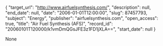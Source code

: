 {
  "target_url": "http://www.airfuelsynthesis.com/", 
  "description": null, 
  "end_date": null, 
  "date": "2006-01-01T12:00:00", 
  "slug": 87457793, 
  "subject": "Energy", 
  "publisher": "airfuelsynthesis.com", 
  "open_access": true, 
  "title": "Air Fuel Synthesis (AFS)", 
  "record_id": "20060101T120000/k1vmDmQGsJFE3z1FD1jXLA==", 
  "start_date": null
}

None
